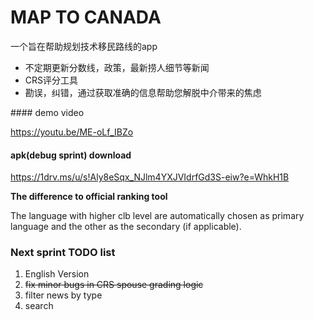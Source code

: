 # MAP TO CANADA

一个旨在帮助规划技术移民路线的app

<ul>
    <li>不定期更新分数线，政策，最新捞人细节等新闻</li>
    <li>CRS评分工具</li>
    <li>勘误，纠错，通过获取准确的信息帮助您解脱中介带来的焦虑</li>
</ul>
#### demo video

https://youtu.be/ME-oLf_IBZo

#### apk(debug sprint) download

https://1drv.ms/u/s!Aly8eSqx_NJlm4YXJVIdrfGd3S-eiw?e=WhkH1B

<b>The difference to official ranking tool</b>

The language with higher clb level are automatically chosen as primary language and the other as the secondary (if applicable).

### Next sprint TODO list

<ol>
	<li>English Version </li>
    <li><del>fix minor bugs in CRS spouse grading logic</del></li>
    <li>filter news by type</li>
    <li>search</li>
</ol>



